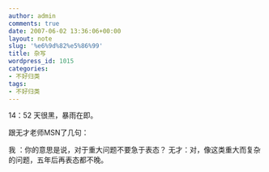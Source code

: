 ```yaml
---
author: admin
comments: true
date: 2007-06-02 13:36:06+00:00
layout: note
slug: '%e6%9d%82%e5%86%99'
title: 杂写
wordpress_id: 1015
categories:
- 不好归类
tags:
- 不好归类
---
```


14：52
天很黑，暴雨在即。

跟无才老师MSN了几句：

我   ：你的意思是说，对于重大问题不要急于表态？
无才：对，像这类重大而复杂的问题，五年后再表态都不晚。
